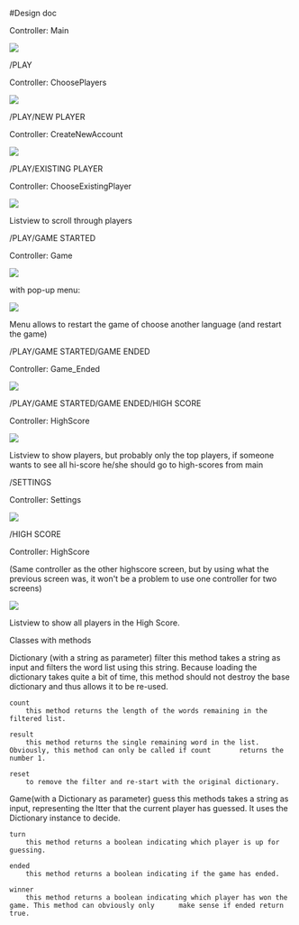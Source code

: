 #Design doc

Controller: Main 

![](https://github.com/BartvonMeijenfeldt/Ghost/blob/master/Sketches/Start.jpg)

/PLAY

Controller: ChoosePlayers

![](https://github.com/BartvonMeijenfeldt/Ghost/blob/master/Sketches/ChoosePlayer.jpg)

/PLAY/NEW PLAYER

Controller: CreateNewAccount

![](https://github.com/BartvonMeijenfeldt/Ghost/blob/master/Sketches/CreateAccount.jpg)

/PLAY/EXISTING PLAYER

Controller: ChooseExistingPlayer

![](https://github.com/BartvonMeijenfeldt/Ghost/blob/master/Sketches/Existing%20players.jpg)

Listview to scroll through players

/PLAY/GAME STARTED

Controller: Game

![](https://github.com/BartvonMeijenfeldt/Ghost/blob/master/Sketches/Game.jpg)

with pop-up menu:

![](https://github.com/BartvonMeijenfeldt/Ghost/blob/master/Sketches/Menu.jpg)

Menu allows to restart the game of choose another language (and restart the game)

/PLAY/GAME STARTED/GAME ENDED

Controller: Game_Ended

![](https://github.com/BartvonMeijenfeldt/Ghost/blob/master/Sketches/Won.jpg)

/PLAY/GAME STARTED/GAME ENDED/HIGH SCORE

Controller: HighScore

![](https://github.com/BartvonMeijenfeldt/Ghost/blob/master/Sketches/Hi-ScoresAfterGame.jpg)

Listview to show players, but probably only the top players, if someone wants to see all hi-score he/she should go to high-scores from main

/SETTINGS

Controller: Settings

![](https://github.com/BartvonMeijenfeldt/Ghost/blob/master/Sketches/Settings.jpg)

/HIGH SCORE

Controller: HighScore

(Same controller as the other highscore screen, but by using what the previous screen was, it won't be a problem to use one controller for two screens)

![](https://github.com/BartvonMeijenfeldt/Ghost/blob/master/Sketches/Hi-Scores.jpg)

Listview to show all players in the High Score.


Classes
	with methods

Dictionary (with a string as parameter)
	filter
		this method takes a string as input and filters the word list using this string. Because loading the 			dictionary takes quite a bit of time, this method should not destroy the base dictionary and thus 			allows it to be re-used.
		
	count
		this method returns the length of the words remaining in the filtered list.

	result
		this method returns the single remaining word in the list. Obviously, this method can only be called if count 		returns the number 1.

	reset
		to remove the filter and re-start with the original dictionary.
		
Game(with a Dictionary as parameter)
	guess
		this methods takes a string as input, representing the ltter that the current player has guessed. It 			uses the Dictionary instance to decide.
		
	turn
		this method returns a boolean indicating which player is up for guessing.
	
	ended
		this method returns a boolean indicating if the game has ended.
		
	winner
		this method returns a boolean indicating which player has won the game. This method can obviously only 		make sense if ended return true.
		
